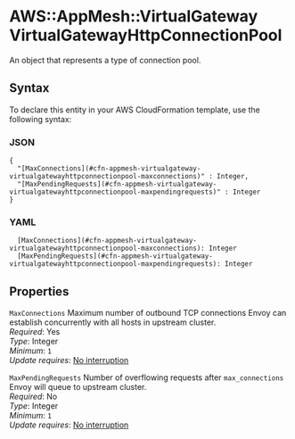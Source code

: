 # AWS::AppMesh::VirtualGateway VirtualGatewayHttpConnectionPool<a name="aws-properties-appmesh-virtualgateway-virtualgatewayhttpconnectionpool"></a>

An object that represents a type of connection pool\.

## Syntax<a name="aws-properties-appmesh-virtualgateway-virtualgatewayhttpconnectionpool-syntax"></a>

To declare this entity in your AWS CloudFormation template, use the following syntax:

### JSON<a name="aws-properties-appmesh-virtualgateway-virtualgatewayhttpconnectionpool-syntax.json"></a>

```
{
  "[MaxConnections](#cfn-appmesh-virtualgateway-virtualgatewayhttpconnectionpool-maxconnections)" : Integer,
  "[MaxPendingRequests](#cfn-appmesh-virtualgateway-virtualgatewayhttpconnectionpool-maxpendingrequests)" : Integer
}
```

### YAML<a name="aws-properties-appmesh-virtualgateway-virtualgatewayhttpconnectionpool-syntax.yaml"></a>

```
  [MaxConnections](#cfn-appmesh-virtualgateway-virtualgatewayhttpconnectionpool-maxconnections): Integer
  [MaxPendingRequests](#cfn-appmesh-virtualgateway-virtualgatewayhttpconnectionpool-maxpendingrequests): Integer
```

## Properties<a name="aws-properties-appmesh-virtualgateway-virtualgatewayhttpconnectionpool-properties"></a>

`MaxConnections` <a name="cfn-appmesh-virtualgateway-virtualgatewayhttpconnectionpool-maxconnections"></a>
Maximum number of outbound TCP connections Envoy can establish concurrently with all hosts in upstream cluster\.  
_Required_: Yes  
_Type_: Integer  
_Minimum_: `1`  
_Update requires_: [No interruption](https://docs.aws.amazon.com/AWSCloudFormation/latest/UserGuide/using-cfn-updating-stacks-update-behaviors.html#update-no-interrupt)

`MaxPendingRequests` <a name="cfn-appmesh-virtualgateway-virtualgatewayhttpconnectionpool-maxpendingrequests"></a>
Number of overflowing requests after `max_connections` Envoy will queue to upstream cluster\.  
_Required_: No  
_Type_: Integer  
_Minimum_: `1`  
_Update requires_: [No interruption](https://docs.aws.amazon.com/AWSCloudFormation/latest/UserGuide/using-cfn-updating-stacks-update-behaviors.html#update-no-interrupt)
